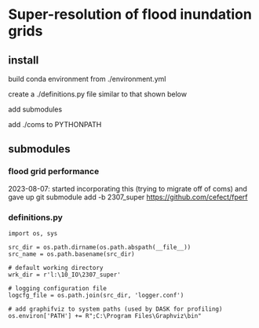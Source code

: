 # Super-resolution of flood inundation grids



## install
build conda environment from ./environment.yml

create a ./definitions.py file similar to that shown below

add submodules

add ./coms to PYTHONPATH

## submodules

### flood grid performance
2023-08-07: started incorporating this (trying to migrate off of coms) and gave up
git submodule add -b 2307_super https://github.com/cefect/fperf

 




### definitions.py
```
import os, sys

src_dir = os.path.dirname(os.path.abspath(__file__))
src_name = os.path.basename(src_dir)

# default working directory
wrk_dir = r'l:\10_IO\2307_super'

# logging configuration file
logcfg_file = os.path.join(src_dir, 'logger.conf')

# add graphifviz to system paths (used by DASK for profiling)
os.environ['PATH'] += R";C:\Program Files\Graphviz\bin"
```